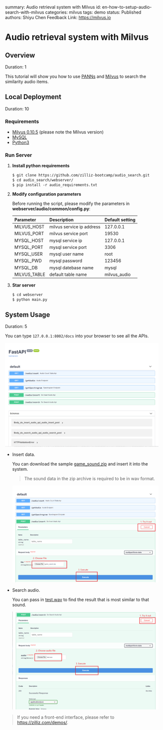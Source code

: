 summary: Audio retrieval system with Milvus
id: en-how-to-setup-audio-search-with-milvus
categories: milvus
tags: demo
status: Published
authors: Shiyu Chen
Feedback Link: https://milvus.io

# Audio retrieval system with Milvus

## Overview

Duration: 1

This tutorial will show you how to use [PANNs](https://github.com/qiuqiangkong/audioset_tagging_cnn) and [Milvus](https://milvus.io)  to search the similarity audio items.

## Local Deployment

Duration: 10

### Requirements

- [Milvus 0.10.5](https://milvus.io/docs/v0.10.5/milvus_docker-cpu.md) (please note the Milvus version)
- [MySQL](https://hub.docker.com/r/mysql/mysql-server)
- [Python3](https://www.python.org/downloads/)

### Run Server

1. **Install python requirements**

   ```
   $ git clone https://github.com/zilliz-bootcamp/audio_search.git
   $ cd audio_search/webserver/
   $ pip install -r audio_requirements.txt
   ```

2. **Modify configuration parameters**

   Before running the script, please modify the parameters in **webserver/audio/common/config.py**:

   | Parameter    | Description               | Default setting |
   | ------------ | ------------------------- | --------------- |
   | MILVUS_HOST  | milvus service ip address | 127.0.0.1       |
   | MILVUS_PORT  | milvus service port       | 19530           |
   | MYSQL_HOST   | mysql service ip          | 127.0.0.1       |
   | MYSQL_PORT   | mysql service port        | 3306            |
   | MYSQL_USER   | mysql user name           | root            |
   | MYSQL_PWD    | mysql password            | 123456          |
   | MYSQL_DB     | mysql datebase name       | mysql           |
   | MILVUS_TABLE | default table name        | milvus_audio    |

3. **Star server**

   ```
   $ cd webserver
   $ python main.py
   ```

## System Usage

Duration: 5

You can type `127.0.0.1:8002/docs` into your browser to see all the APIs.

![img](./pic/all_API.png)

- Insert data.

  You can download the sample [game_sound.zip](https://github.com/shiyu22/bootcamp/blob/0.11.0/solutions/audio_search/data/game_sound.zip?raw=true) and insert it into the system.

  > The sound data in the zip archive is required to be in wav format.

  ![img](./pic/insert.png)

- Search audio.

  You can pass in [test.wav](https://github.com/shiyu22/bootcamp/blob/0.11.0/solutions/audio_search/data/test.wav) to find the result that is most similar to that sound.

  ![img](./pic/search.png)

> If you need a front-end interface, please refer to https://zilliz.com/demos/.